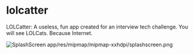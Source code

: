 # lolcatter
LOLCatter: A useless, fun app created for an interview tech challenge.  You will see LOLCats.  Because Internet.

![SplashScreen](app/res/mipmap/mipmap-xxhdpi/splashscreen.png)
app/res/mipmap/mipmap-xxhdpi/splashscreen.png

